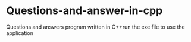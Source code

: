 # Questions-and-answer-in-cpp
Questions and answers program written in C++run the exe file to use the application 
